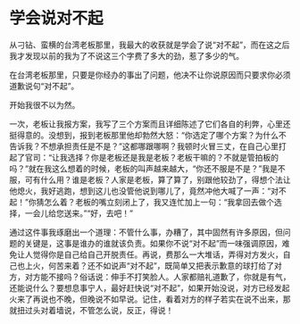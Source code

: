 # 学会说对不起

从刁钻、蛮横的台湾老板那里，我最大的收获就是学会了说“对不起”，而在这之后我才发现以前的我为了不说这三个字费了多大的劲，惹了多少的气。 

在台湾老板那里，只要是你经办的事出了问题，他决不让你说原因而只要求你必须道歉说句“对不起”。 

开始我很不以为然。 

一次，老板让我报方案，我写了三个方案而且详细陈述了它们各自的利弊，心里还挺得意的。没想到，报到老板那里他却勃然大怒：“你选定了哪个方案？为什么不告诉我？不想承担责任是不是？”这都哪跟哪啊？我顿时火冒三丈，在自己心里打起了官司：“让我选择？你是老板还是我是老板？老板干嘛的？不就是管拍板的吗？”就在我这么想着的时候，老板的叫声越来越大，“你还不服是不是？”我是不服，可有什么用？谁是老板？人家是老板，算了算了，别跟他较劲了，得想个法让他熄火，我好逃跑，想到这儿也没管他说到哪儿了，竟然冲他大喊了一声：“对不起！”你猜怎么着？老板的嘴立刻闭上了，我又连忙加上一句：“我拿回去做个选择，一会儿给您送来。”“好，去吧！” 

通过这件事我琢磨出一个道理：不管什么事，办糟了，其中固然有许多原因，但问题的关键是，这事是谁办的谁就该负责。如果你不说“对不起”而一味强调原因，难免让人觉得你是自己给自己开脱责任。再说，费那么一大堆话，弄得对方发火，自己也上火，何苦来着？还不如说声“对不起”，既简单又把表示歉意的球打给了对方，对方能不接吗？俗话说：伸手不打笑脸人。人家都赔礼道歉了，你就是有气，还能说什么？要想息事宁人，最好赶快说“对不起”，如果开始没说，对方已经发起火来了再说也不晚，但晚说不如早说。记住，看着对方的样子若实在说不出来，那就扭过头对着墙说，不管怎么说，反正，得说！
 